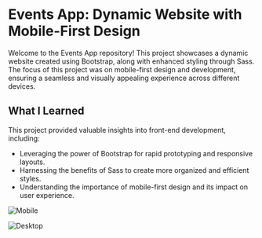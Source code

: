 # Events App: Dynamic Website with Mobile-First Design

Welcome to the Events App repository! This project showcases a dynamic website created using Bootstrap, along with enhanced styling through Sass. The focus of this project was on mobile-first design and development, ensuring a seamless and visually appealing experience across different devices.

## What I Learned

This project provided valuable insights into front-end development, including:

- Leveraging the power of Bootstrap for rapid prototyping and responsive layouts.
- Harnessing the benefits of Sass to create more organized and efficient styles.
- Understanding the importance of mobile-first design and its impact on user experience.

![Mobile](https://github.com/AdamGallagher27/event_bootstrap/assets/99290148/9ed174b7-5b68-4d93-98d6-9bf9a074c5f4)

![Desktop](https://github.com/AdamGallagher27/event_bootstrap/assets/99290148/270ac7fc-45b1-4e4a-8011-e7b8e085d50e)
